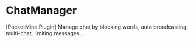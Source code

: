 ChatManager
===========

[PocketMine Plugin] Manage chat by blocking words, auto broadcasting, multi-chat, limiting messages...
